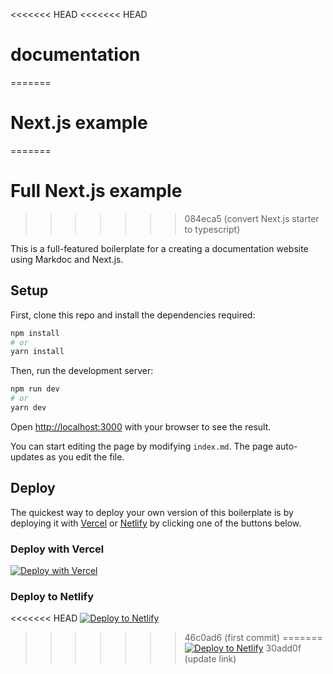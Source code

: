 <<<<<<< HEAD
<<<<<<< HEAD
# documentation
=======
# Next.js example
=======
# Full Next.js example
>>>>>>> 084eca5 (convert Next.js starter to typescript)

This is a full-featured boilerplate for a creating a documentation website using Markdoc and Next.js.

## Setup

First, clone this repo and install the dependencies required:

```bash
npm install
# or
yarn install
```

Then, run the development server:

```bash
npm run dev
# or
yarn dev
```

Open [http://localhost:3000](http://localhost:3000) with your browser to see the result.

You can start editing the page by modifying `index.md`. The page auto-updates as you edit the file.

## Deploy

The quickest way to deploy your own version of this boilerplate is by deploying it with [Vercel](https://vercel.com) or [Netlify](https://www.netlify.com/) by clicking one of the buttons below.

### Deploy with Vercel

[![Deploy with Vercel](https://vercel.com/button)](https://vercel.com/new/clone?repository-url=https://github.com/markdoc/next.js-starter)

### Deploy to Netlify

<<<<<<< HEAD
[![Deploy to Netlify](https://www.netlify.com/img/deploy/button.svg)](https://app.netlify.com/start/deploy?repository=https://github.com/markdoc/simple-nextjs-starter)
>>>>>>> 46c0ad6 (first commit)
=======
[![Deploy to Netlify](https://www.netlify.com/img/deploy/button.svg)](https://app.netlify.com/start/deploy?repository=https://github.com/markdoc/next.js-starter)
>>>>>>> 30add0f (update link)
